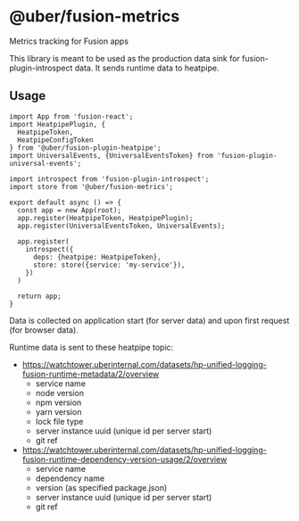 # @uber/fusion-metrics

Metrics tracking for Fusion apps

This library is meant to be used as the production data sink for fusion-plugin-introspect data. It sends runtime data to heatpipe.

## Usage

```
import App from 'fusion-react';
import HeatpipePlugin, {
  HeatpipeToken,
  HeatpipeConfigToken
} from '@uber/fusion-plugin-heatpipe';
import UniversalEvents, {UniversalEventsToken} from 'fusion-plugin-universal-events';

import introspect from 'fusion-plugin-introspect';
import store from '@uber/fusion-metrics';

export default async () => {
  const app = new App(root);
  app.register(HeatpipeToken, HeatpipePlugin);
  app.register(UniversalEventsToken, UniversalEvents);

  app.register(
    introspect({
      deps: {heatpipe: HeatpipeToken},
      store: store({service: 'my-service'}),
    })
  )

  return app;
}
```

Data is collected on application start (for server data) and upon first request (for browser data).

Runtime data is sent to these heatpipe topic:

- https://watchtower.uberinternal.com/datasets/hp-unified-logging-fusion-runtime-metadata/2/overview
  - service name
  - node version
  - npm version
  - yarn version
  - lock file type
  - server instance uuid (unique id per server start)
  - git ref
- https://watchtower.uberinternal.com/datasets/hp-unified-logging-fusion-runtime-dependency-version-usage/2/overview
  - service name
  - dependency name
  - version (as specified package.json)
  - server instance uuid (unique id per server start)
  - git ref
